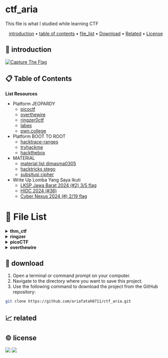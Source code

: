 # ctf_aria

This file is what I studied while learning CTF

<p align="center">
  <a href="#introduction">introduction</a> •
  <a href="#table-of-contents">table of contents</a> •
  <a href="#file-list">file_list</a> •
  <a href="#download">Download</a> •
  <a href="#related">Related</a> •
  <a href="#license">License</a>
</p>

<p id="introduction"></p>

## 🚀 introduction

<p align="left"> 
  <a href="#">
    <img alt="Capture The Flag" src="https://img.shields.io/badge/-Capture%20The%20Flag-FF5733?style=flat-square&logo=flag&logoColor=white" />
  </a>
</p>

<p id="table-of-contents"></p>

## 📋 Table of Contents

<b>List Resources</b>

<ul>
  <li>Platform JEOPARDY<ul>
    <li><a href="https://play.picoctf.org">picoctf</a></li>
    <li><a href="https://overthewire.org">overthewire</a></li>
    <li><a href="https://ringzer0ctf.com">ringzer0ctf</a></li>
    <li><a href="https://labex.io">labex</a></li>
    <li><a href="https://pwn.college">pwn.college</a></li>
  </ul></li>
  <li>Platform BOOT TO ROOT<ul>
    <li><a href="https://hacktrace-ranges.id">hacktrace-ranges</a></li>
    <li><a href="https://tryhackme.com">tryhackme</a></li>
    <li><a href="https:/www.hackthebox.com">hackthebox</a></li>
  </ul></li>
  <li>MATERIAL<ul>
    <li><a href="https://dimasma0305.github.io/Cyber-Security-Learning-Resources/Resource_List/Link_Bermanfaat">material list dimasma0305</a></li>
    <li><a href="https://book.hacktricks.xyz/crypto-and-stego/stego-tricks">hacktricks stego</a></li>
    <li><a href="https://www.quipqiup.com/">subsitusi cipher</a></li>
  </ul></li>
   <li>Write Up Lomba Yang Saya Ikuti<ul>
    <li><a href="https://drive.google.com/drive/folders/1vyxHyRjd-YIiS12Yys3Tfl03jCzN8Q5a?usp=sharing">LKSP Jawa Barat 2024 (#2) 3/5 flag</a></li>
    <li><a href="https://drive.google.com/drive/folders/1BdVNx5qjON1tRhbKsVNTvZAf4j1kbIcK?usp=sharing">HIDC 2024 (#36)</a></li>
    <li><a href="https://drive.google.com/drive/folders/1tWKEWgygs_bMwF3wFQvLpKDsLTb0dqCA?usp=sharing">Cyber Nexus 2024 (#) 2/19 flag</a></li>
  </ul></li>
</ul>

<p id="file-list"></p>

# 📄 File List

<details>
<summary><b>thm_ctf</b></summary>
<ul>
  <li><a href='thm_ctf/E1_bounty%20hacker.html'>E1_bounty hacker</a></li>
  <li><a href='thm_ctf/E1_rootme.html'>E1_rootme</a></li>
  <li><a href='thm_ctf/E2_basic_pentesting.html'>E2_basic_pentesting</a></li>
  <li><a href='thm_ctf/_step_by_step.html'>_step_by_step</a></li>
</ul>
</details>

<details>
<summary><b>ringzer</b></summary>
<details>
<summary><b>Jail_Escaping</b></summary>
<ul>
  <li><a href='ringzer/Jail_Escaping/bash%20jail%201.html'>bash jail 1</a></li>
  <li><a href='ringzer/Jail_Escaping/bash%20jail%202.html'>bash jail 2</a></li>
  <li><a href='ringzer/Jail_Escaping/bash%20jail%203%20un.html'>bash jail 3 un</a></li>
</ul>
</details>

<details>
<summary><b>cryptography</b></summary>
<ul>
  <li><a href='ringzer/cryptography/1_File%20recovery.html'>1_File recovery</a></li>
  <li><a href='ringzer/cryptography/1_Some%20martian%20message.html'>1_Some martian message</a></li>
  <li><a href='ringzer/cryptography/1_You%20re%20drunk.html'>1_You re drunk</a></li>
  <li><a href='ringzer/cryptography/2_Martian%20message%20part%202.html'>2_Martian message part 2</a></li>
  <li><a href='ringzer/cryptography/2_Public%20key%20recovery.html'>2_Public key recovery</a></li>
  <li><a href='ringzer/cryptography/3_I%20Lost%20my%20password%20can%20you%20find%20it.html'>3_I Lost my password can you find it</a></li>
  <li><a href='ringzer/cryptography/3_Martian%20message%20part%203.html'>3_Martian message part 3</a></li>
  <li><a href='ringzer/cryptography/4_Encrypted%20ZIP%20un.html'>4_Encrypted ZIP un</a></li>
</ul>
</details>

</details>

<details>
<summary><b>picoCTF</b></summary>
<details>
<summary><b>web_exploit</b></summary>
<ul>
  <li><a href='picoCTF/web_exploit/E_Bookmarklet.html'>E_Bookmarklet</a></li>
  <li><a href='picoCTF/web_exploit/E_Cookies.html'>E_Cookies</a></li>
  <li><a href='picoCTF/web_exploit/E_GET_aHEAD.html'>E_GET_aHEAD</a></li>
  <li><a href='picoCTF/web_exploit/E_Includes.html'>E_Includes</a></li>
  <li><a href='picoCTF/web_exploit/E_Insp3ct0r.html'>E_Insp3ct0r</a></li>
  <li><a href='picoCTF/web_exploit/E_Inspect_HTML.html'>E_Inspect_HTML</a></li>
  <li><a href='picoCTF/web_exploit/E_IntroToBurp.html'>E_IntroToBurp</a></li>
  <li><a href='picoCTF/web_exploit/E_Local%20Authority.html'>E_Local Authority</a></li>
  <li><a href='picoCTF/web_exploit/E_Scavenger%20Hunt.html'>E_Scavenger Hunt</a></li>
  <li><a href='picoCTF/web_exploit/E_Unminify.html'>E_Unminify</a></li>
  <li><a href='picoCTF/web_exploit/E_WebDecode.html'>E_WebDecode</a></li>
  <li><a href='picoCTF/web_exploit/E_dont-use-client-side.html'>E_dont-use-client-side</a></li>
  <li><a href='picoCTF/web_exploit/E_logon.html'>E_logon</a></li>
  <li><a href='picoCTF/web_exploit/E_where%20are%20the%20robots.html'>E_where are the robots</a></li>
  <li><a href='picoCTF/web_exploit/M_picobrowser.html'>M_picobrowser</a></li>
</ul>
</details>

<details>
<summary><b>reverse</b></summary>
<ul>
  <li><a href='picoCTF/reverse/E_Transformation.html'>E_Transformation</a></li>
  <li><a href='picoCTF/reverse/E_vault-door-training.html'>E_vault-door-training</a></li>
  <li><a href='picoCTF/reverse/M_GDB%20baby%20step%201.html'>M_GDB baby step 1</a></li>
  <li><a href='picoCTF/reverse/M_Packer.html'>M_Packer</a></li>
  <li><a href='picoCTF/reverse/M_un_GDB%20baby%20step%202.html'>M_un_GDB baby step 2</a></li>
</ul>
</details>

<details>
<summary><b>forensics</b></summary>
<ul>
  <li><a href='picoCTF/forensics/E_CanYouSee.html'>E_CanYouSee</a></li>
  <li><a href='picoCTF/forensics/E_Glory%20of%20the%20Garden.html'>E_Glory of the Garden</a></li>
  <li><a href='picoCTF/forensics/E_Scan%20Surprise.html'>E_Scan Surprise</a></li>
  <li><a href='picoCTF/forensics/E_Secret%20of%20the%20Polyglot.html'>E_Secret of the Polyglot</a></li>
  <li><a href='picoCTF/forensics/E_Verify.html'>E_Verify</a></li>
  <li><a href='picoCTF/forensics/E_information.html'>E_information</a></li>
  <li><a href='picoCTF/forensics/M_un_PcapPoisoning.html'>M_un_PcapPoisoning</a></li>
</ul>
</details>

<details>
<summary><b>cryptography</b></summary>
<ul>
  <li><a href='picoCTF/cryptography/E_13.html'>E_13</a></li>
  <li><a href='picoCTF/cryptography/E_Mod%2026.html'>E_Mod 26</a></li>
  <li><a href='picoCTF/cryptography/E_The%20Numbers.html'>E_The Numbers</a></li>
  <li><a href='picoCTF/cryptography/E_interencdec.html'>E_interencdec</a></li>
  <li><a href='picoCTF/cryptography/M_Easy1.html'>M_Easy1</a></li>
  <li><a href='picoCTF/cryptography/M_Mind%20your%20Ps%20and%20Qs.html'>M_Mind your Ps and Qs</a></li>
  <li><a href='picoCTF/cryptography/M_Mr-Worldwide.html'>M_Mr-Worldwide</a></li>
  <li><a href='picoCTF/cryptography/M_So%20Meta.html'>M_So Meta</a></li>
  <li><a href='picoCTF/cryptography/M_Vigenere.html'>M_Vigenere</a></li>
  <li><a href='picoCTF/cryptography/M_caesar.html'>M_caesar</a></li>
  <li><a href='picoCTF/cryptography/M_rotation.html'>M_rotation</a></li>
  <li><a href='picoCTF/cryptography/M_substitution0.html'>M_substitution0</a></li>
  <li><a href='picoCTF/cryptography/M_substitution1.html'>M_substitution1</a></li>
  <li><a href='picoCTF/cryptography/M_substitution2.html'>M_substitution2</a></li>
  <li><a href='picoCTF/cryptography/M_un_Mini%20RSA.html'>M_un_Mini RSA</a></li>
  <li><a href='picoCTF/cryptography/M_un_morse-code.html'>M_un_morse-code</a></li>
</ul>
</details>

<details>
<summary><b>general</b></summary>
<ul>
  <li><a href='picoCTF/general/E_2Warm.html'>E_2Warm</a></li>
  <li><a href='picoCTF/general/E_Bases.html'>E_Bases</a></li>
  <li><a href='picoCTF/general/E_Big%20Zip.html'>E_Big Zip</a></li>
  <li><a href='picoCTF/general/E_Binary%20Search.html'>E_Binary Search</a></li>
  <li><a href='picoCTF/general/E_Blame%20Game.html'>E_Blame Game</a></li>
  <li><a href='picoCTF/general/E_Codebook.html'>E_Codebook</a></li>
  <li><a href='picoCTF/general/E_Collaborative%20Development.html'>E_Collaborative Development</a></li>
  <li><a href='picoCTF/general/E_Commitment%20Issues.html'>E_Commitment Issues</a></li>
  <li><a href='picoCTF/general/E_First%20Find.html'>E_First Find</a></li>
  <li><a href='picoCTF/general/E_First%20Grep.html'>E_First Grep</a></li>
  <li><a href='picoCTF/general/E_Glitch%20Cat.html'>E_Glitch Cat</a></li>
  <li><a href='picoCTF/general/E_HashingJobApp.html'>E_HashingJobApp</a></li>
  <li><a href='picoCTF/general/E_Lets%20Warm%20Up.html'>E_Lets Warm Up</a></li>
  <li><a href='picoCTF/general/E_Magikarp%20Ground%20Mission.html'>E_Magikarp Ground Mission</a></li>
  <li><a href='picoCTF/general/E_Nice%20netcat.html'>E_Nice netcat</a></li>
  <li><a href='picoCTF/general/E_Obedient%20Cat.html'>E_Obedient Cat</a></li>
  <li><a href='picoCTF/general/E_PW%20Crack%201.html'>E_PW Crack 1</a></li>
  <li><a href='picoCTF/general/E_PW%20Crack%202.html'>E_PW Crack 2</a></li>
  <li><a href='picoCTF/general/E_Python%20Wrangling.html'>E_Python Wrangling</a></li>
  <li><a href='picoCTF/general/E_Static%20aint%20always%20noise.html'>E_Static aint always noise</a></li>
  <li><a href='picoCTF/general/E_Super%20SSH.html'>E_Super SSH</a></li>
  <li><a href='picoCTF/general/E_Tab,%20Tab,%20Attack.html'>E_Tab, Tab, Attack</a></li>
  <li><a href='picoCTF/general/E_Time%20Machine.html'>E_Time Machine</a></li>
  <li><a href='picoCTF/general/E_Warmed%20Up.html'>E_Warmed Up</a></li>
  <li><a href='picoCTF/general/E_Wave%20a%20flag.html'>E_Wave a flag</a></li>
  <li><a href='picoCTF/general/E_binhexa.html'>E_binhexa</a></li>
  <li><a href='picoCTF/general/E_convertme.py.html'>E_convertme.py</a></li>
  <li><a href='picoCTF/general/E_endianness.html'>E_endianness</a></li>
  <li><a href='picoCTF/general/E_fixme1.py.html'>E_fixme1.py</a></li>
  <li><a href='picoCTF/general/E_fixme2.py.html'>E_fixme2.py</a></li>
  <li><a href='picoCTF/general/E_repetitions.html'>E_repetitions</a></li>
  <li><a href='picoCTF/general/E_runme.py.html'>E_runme.py</a></li>
  <li><a href='picoCTF/general/E_strings%20it.html'>E_strings it</a></li>
  <li><a href='picoCTF/general/E_whats%20a%20net%20cat.html'>E_whats a net cat</a></li>
  <li><a href='picoCTF/general/M_ASCII%20Numbers.html'>M_ASCII Numbers</a></li>
  <li><a href='picoCTF/general/M_Based.html'>M_Based</a></li>
  <li><a href='picoCTF/general/M_PW%20Crack%203.html'>M_PW Crack 3</a></li>
  <li><a href='picoCTF/general/M_PW%20Crack%204.html'>M_PW Crack 4</a></li>
  <li><a href='picoCTF/general/M_PW%20Crack%205.html'>M_PW Crack 5</a></li>
  <li><a href='picoCTF/general/M_Permissions.html'>M_Permissions</a></li>
  <li><a href='picoCTF/general/M_Serpentine.html'>M_Serpentine</a></li>
  <li><a href='picoCTF/general/M_Specialer.html'>M_Specialer</a></li>
  <li><a href='picoCTF/general/M_chrono.html'>M_chrono</a></li>
  <li><a href='picoCTF/general/M_flag_shop.html'>M_flag_shop</a></li>
  <li><a href='picoCTF/general/M_plumbing.html'>M_plumbing</a></li>
  <li><a href='picoCTF/general/M_un_Special.html'>M_un_Special</a></li>
  <li><a href='picoCTF/general/M_useless.html'>M_useless</a></li>
</ul>
</details>

</details>

<details>
<summary><b>overthewire</b></summary>
<details>
<summary><b>leviathan</b></summary>
<ul>
  <li><a href='overthewire/leviathan/level%2001.html'>level 01</a></li>
  <li><a href='overthewire/leviathan/level%2002%20un.html'>level 02 un</a></li>
</ul>
</details>

<details>
<summary><b>natas</b></summary>
<ul>
  <li><a href='overthewire/natas/level%2000.html'>level 00</a></li>
  <li><a href='overthewire/natas/level%2001.html'>level 01</a></li>
  <li><a href='overthewire/natas/level%2002.html'>level 02</a></li>
  <li><a href='overthewire/natas/level%2003.html'>level 03</a></li>
  <li><a href='overthewire/natas/level%2004.html'>level 04</a></li>
  <li><a href='overthewire/natas/level%2005.html'>level 05</a></li>
  <li><a href='overthewire/natas/level%2006.html'>level 06</a></li>
  <li><a href='overthewire/natas/level%2007.html'>level 07</a></li>
  <li><a href='overthewire/natas/level%2008.html'>level 08</a></li>
  <li><a href='overthewire/natas/level%2009.html'>level 09</a></li>
  <li><a href='overthewire/natas/level%2010.html'>level 10</a></li>
  <li><a href='overthewire/natas/level%2011.html'>level 11</a></li>
  <li><a href='overthewire/natas/level%2012.html'>level 12</a></li>
  <li><a href='overthewire/natas/level%2013.html'>level 13</a></li>
  <li><a href='overthewire/natas/level%2014.html'>level 14</a></li>
  <li><a href='overthewire/natas/level%2015.html'>level 15</a></li>
  <li><a href='overthewire/natas/level%2016.html'>level 16</a></li>
  <li><a href='overthewire/natas/level%2017.html'>level 17</a></li>
  <li><a href='overthewire/natas/level%2018%20un.html'>level 18 un</a></li>
  <li><a href='overthewire/natas/level%2019%20un.html'>level 19 un</a></li>
  <li><a href='overthewire/natas/level%2020%20un.html'>level 20 un</a></li>
</ul>
<details>
<summary><b>solve</b></summary>
</details>

</details>

<details>
<summary><b>bandit</b></summary>
<ul>
  <li><a href='overthewire/bandit/level%2001.html'>level 01</a></li>
  <li><a href='overthewire/bandit/level%2002.html'>level 02</a></li>
  <li><a href='overthewire/bandit/level%2003.html'>level 03</a></li>
  <li><a href='overthewire/bandit/level%2004.html'>level 04</a></li>
  <li><a href='overthewire/bandit/level%2005.html'>level 05</a></li>
  <li><a href='overthewire/bandit/level%2006.html'>level 06</a></li>
  <li><a href='overthewire/bandit/level%2007.html'>level 07</a></li>
  <li><a href='overthewire/bandit/level%2008.html'>level 08</a></li>
  <li><a href='overthewire/bandit/level%2009.html'>level 09</a></li>
  <li><a href='overthewire/bandit/level%2010.html'>level 10</a></li>
  <li><a href='overthewire/bandit/level%2011.html'>level 11</a></li>
  <li><a href='overthewire/bandit/level%2012.html'>level 12</a></li>
  <li><a href='overthewire/bandit/level%2013.html'>level 13</a></li>
  <li><a href='overthewire/bandit/level%2014.html'>level 14</a></li>
  <li><a href='overthewire/bandit/level%2015.html'>level 15</a></li>
  <li><a href='overthewire/bandit/level%2016.html'>level 16</a></li>
  <li><a href='overthewire/bandit/level%2017.html'>level 17</a></li>
  <li><a href='overthewire/bandit/level%2018.html'>level 18</a></li>
  <li><a href='overthewire/bandit/level%2019.html'>level 19</a></li>
  <li><a href='overthewire/bandit/level%2020.html'>level 20</a></li>
  <li><a href='overthewire/bandit/level%2021.html'>level 21</a></li>
  <li><a href='overthewire/bandit/level%2022.html'>level 22</a></li>
  <li><a href='overthewire/bandit/level%2023.html'>level 23</a></li>
  <li><a href='overthewire/bandit/level%2024.html'>level 24</a></li>
  <li><a href='overthewire/bandit/level%2025.html'>level 25</a></li>
  <li><a href='overthewire/bandit/level%2026.html'>level 26</a></li>
  <li><a href='overthewire/bandit/level%2027.html'>level 27</a></li>
  <li><a href='overthewire/bandit/level%2028.html'>level 28</a></li>
  <li><a href='overthewire/bandit/level%2029.html'>level 29</a></li>
  <li><a href='overthewire/bandit/level%2030.html'>level 30</a></li>
  <li><a href='overthewire/bandit/level%2031.html'>level 31</a></li>
  <li><a href='overthewire/bandit/level%2032.html'>level 32</a></li>
  <li><a href='overthewire/bandit/level%2033.html'>level 33</a></li>
</ul>
</details>

<details>
<summary><b>krypton</b></summary>
<ul>
  <li><a href='overthewire/krypton/level%2001.html'>level 01</a></li>
  <li><a href='overthewire/krypton/level%2002.html'>level 02</a></li>
  <li><a href='overthewire/krypton/level%2003.html'>level 03</a></li>
  <li><a href='overthewire/krypton/level%2004.html'>level 04</a></li>
  <li><a href='overthewire/krypton/level%2005.html'>level 05</a></li>
  <li><a href='overthewire/krypton/level%2006.html'>level 06</a></li>
  <li><a href='overthewire/krypton/level%2007.html'>level 07</a></li>
</ul>
<details>
<summary><b>krypton3</b></summary>
</details>

<details>
<summary><b>krypton5</b></summary>
</details>

<details>
<summary><b>krypton1</b></summary>
</details>

<details>
<summary><b>krypton4</b></summary>
</details>

</details>

</details>

<p id="download"></p>

## 🔨 download

1. Open a terminal or command prompt on your computer.
2. Navigate to the directory where you want to save this project.
3. Use the following command to download the project from the GitHub repository:
```sh
git clone https://github.com/ariafatah0711/ctf_aria.git
```

<p id="related"></p>

## 📈 related

<p id="license"></p>

## ©️ license
<a href="https://github.com/ariafatah0711" alt="CREATED"><img src="https://img.shields.io/static/v1?style=for-the-badge&label=CREATED%20BY&message=ariafatah0711&color=000000"></a>
<a href="https://github.com/ariafatah0711/ariafatah0711/blob/main/LICENSE" alt="LICENSE"><img src="https://img.shields.io/static/v1?style=for-the-badge&label=LICENSE&message=MIT&color=000000"></a>
